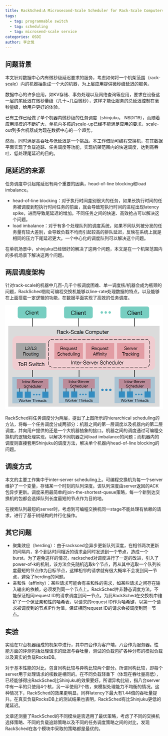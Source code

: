 ```yaml
---
title: RackSched:A Microsecond-Scale Scheduler for Rack-Scale Computers
tags: 
  - tag: programmable switch
  - tag: scheduling
  - tag: microsend-scale service
categories: OSDI
author: 李之悦
---
```

## 问题背景
本文针对数据中心内有微秒级延迟要求的服务，考虑如何将一个机架范围（rack-scale）内的机器抽象成一个大的机器，为上层应用提供微秒级延迟的服务。

数据中心的许多应用，如KV存储、事务处理以及网络查询等应用，要求在设备这一层的尾延迟在微秒量级（几十~几百微秒），这样才能让服务的总延迟控制在毫秒量级，给用户更好的体验。

已有工作已经做了单个机器内微秒级的任务调度（shinjuku， NSDI’19），而随着应用规模的不断扩大，单机内多核的scale-up已经不能满足应用的要求，scale-out到多台机器成为现在数据中心的一个趋势。

然而，同时满足高吞吐与低延迟是一个挑战。本工作借助可编程交换机，在其数据平面实现了负载追踪、任务调度等功能，实现机架范围内的快速调度，达到高吞吐、低处理尾延迟的目的。

## 尾延迟的来源

任务调度中引起尾延迟有两个重要的因素，head-of-line blocking和load imbalance。

- head-of-line blocking：对于执行时间差别很大的任务，如果长执行时间的任务被调度到短执行时间任务的前面，就会导致短执行时间的进程出现latency spike，进而导致尾延迟的增加。不同任务之间的快速、高效抢占可以解决这个问题。
- load imbalance：对于有多个处理队列的调度系统，如果不同队列被分发的任务量有较大差别，会导致负载不均而引起较高的排队延迟，反映在系统上就是相同的压力下尾延迟更大。一个中心化的调度队列可以解决这个问题。

在单机场景中，shinjuku已经很好的解决了这两个问题，本文是在一个机架范围内的多机场景下解决这两个问题。

## 两层调度架构
针对rack-scale的机器中几百-几千个核调度困难、单一调度核/机器会成为瓶颈的问题，RackSched借助可编程交换机能够以line-rate处理数据的特点，以及能够在上面搭载一定逻辑的功能，在数据平面实现了高效的任务调度。

<div align=center>
<img src="\assets\img\papers\2021-06-01\img1.png">
</div>

RackSched将任务调度分为两层，提出了上图所示的hierarchical scheduling的方法，将每一个任务调度分成两部分：机器之间的第一层调度以及机器内的第二层调度，并向用户提供的还是一个大机器抽象的接口。机器之间的调度通过可编程交换机的逻辑处理实现，以解决不同机器之间load imbalance的问题；而机器内的调度则直接套用Shinjuku的调度方法，解决单个机器内head-of-line blocking的问题。

## 调度方式
本文的主要工作集中于inter-server scheduling上。可编程交换机为每一个server维护了一个变量，存储某一个时刻的队列深度。该队列深度由server返回的ACK包异步更新。调度采用最简单的join-the-shortest-queue策略，每一个新到达交换机的包都会选择队列长度最短的节点作为目的地。

在搜索队列最短的server时，考虑到可编程交换机同一stage不能处理有依赖的请求，进行了基于树结构的并行化操作。

## 其它问题
- 聚集效应（herding）：由于racksced会异步更新队列深度，在相邻两次更新的间隔内，多个到达时间相近的请求会同时发送到一个节点，造成一个burst。为了避免这样的情况，racksched对调度进行了一定的改进，引入了power-of-k的机制，该方法会先随机选取k个节点，再从其中选取一个队列长度最短的节点作为目标节点，这样相邻的请求就有很大概率不会发到同一节点，避免了herding的问题。
- 亲和性（affinity）：某些请求可能会有亲和性的需求，如某些请求之间存在输入输出的依赖，必须发到同一个节点上。RackSched并非静态调度方法，不能保证相同request ID的请求调度到同一节点。为此RackSched在交换机中维护了一个保证亲和性的哈希表，以请求的request ID作为哈希键，以第一个请求被调度到的节点IP作为值，保证相同request ID的请求会被调度到同一节点。

## 实验
实验在12台机器组成的机架中进行，其中四台作为客户端，八台作为服务器。性能方面的评测包括处理请求的延迟与吞吐量，测试的负载包扩各种分布的模拟负载以及真实的负载RocksDB。

对于基本性能的对比，包含同构比较与异构比较两个部分。所谓同构比较，即每个server用于处理请求的核数是相同的。在不同负载轻重下（体现在吞吐量高低），已经能够得出RackSched比Shinjuku的效果要好。所谓异构比较，指八台server中有一半的只使用4个核，另一半使用7个核，来模拟处理能力不均衡的情况。这种情况下，RackSched的效果更明显，同样latency下最大有1.44倍的吞吐量提升。在真实负载RocksDB上的测试结果也表明，RackSched有比Shinjuku更低的尾延迟。

文章还测量了RackSched的不同模块是否选用了最优策略，考虑了不同的交换机选择策略、不同的负载追踪策略以及不同的任务调度策略之间的对比，发现RackSched在各个模块中采取的策略都是最优的。
